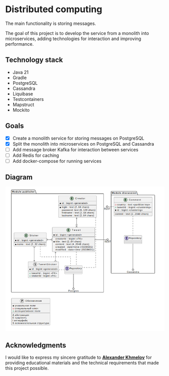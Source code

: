 # Distributed computing

The main functionality is storing messages.

The goal of this project is to develop the service from a monolith into microservices, adding technologies for interaction and improving performance.

## Technology stack
- Java 21
- Gradle
- PostgreSQL
- Cassandra
- Liquibase
- Testcontainers
- Mapstruct
- Mockito

## Goals
- [x] Create a monolith service for storing messages on PostgreSQL
- [x] Split the monolith into microservices on PostgreSQL and Cassandra
- [ ] Add message broker Kafka for interaction between services
- [ ] Add Redis for caching
- [ ] Add docker-compose for running services

## Diagram

<img src="distcomp_diagram.png" alt="img">

## Acknowledgments
I would like to express my sincere gratitude to **[Alexander Khmelov](https://github.com/Khmelov)**
for providing educational materials and the technical requirements that made this project possible.
